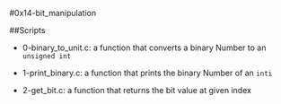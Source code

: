 #0x14-bit_manipulation

##Scripts

- 0-binary_to_unit.c:
		a function that converts a binary Number to an `unsigned int`

- 1-print_binary.c:
		a function that prints the binary Number of an `inti`

- 2-get_bit.c:
		a function that returns the bit value at given index
